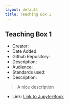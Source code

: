 ```yaml
---
layout: default
title: Teaching Box 1
---
```


## Teaching Box 1

* Creator:
* Date Added:
* Github Repository:
* Description:
* Audience:
* Standards used:
* Description:
> A nice description
* Link: [Link to JupyterBook](/piwrf-teachingbox)